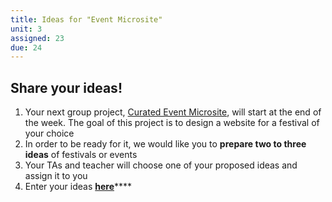 ```yaml
---
title: Ideas for "Event Microsite"
unit: 3
assigned: 23
due: 24
---
```

## Share your ideas!

1. Your next group project, [Curated Event Microsite](https://uxui0519.netlify.com/projects/event/), will start at the end of the week. The goal of this project is to design a website for a festival of your choice
2. In order to be ready for it, we would like you to **prepare two to three ideas** of festivals or events
3. Your TAs and teacher will choose one of your proposed ideas and assign it to you
4. Enter your ideas [**here**](https://docs.google.com/spreadsheets/d/1jyYzRAdoWT-_hzRoh3nQ0DoDAbSeOF7K_NQs586IUOI/)****
